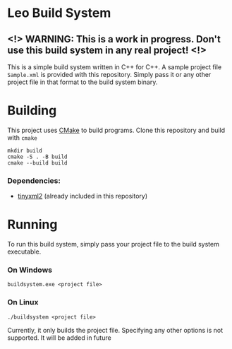 # Leo Build System
## <!> WARNING: This is a work in progress. Don't use this build system in any real project! <!>
This is a simple build system written in C++ for C++. A sample project file ```Sample.xml``` is provided with this repository.
Simply pass it or any other project file in that format to the build system binary.

# Building
This project uses [CMake](https://cmake.org) to build programs. Clone this repository and build with ```cmake``` <br>
```
mkdir build
cmake -S . -B build
cmake --build build
```

### Dependencies:
- [tinyxml2](https://github.com/leethomason/tinyxml2) (already included in this repository)

# Running
To run this build system, simply pass your project file to the build system executable.
### On Windows
```
buildsystem.exe <project file>
```
### On Linux
```
./buildsystem <project file>
```
Currently, it only builds the project file.
Specifying any other options is not supported. It will be added in future

